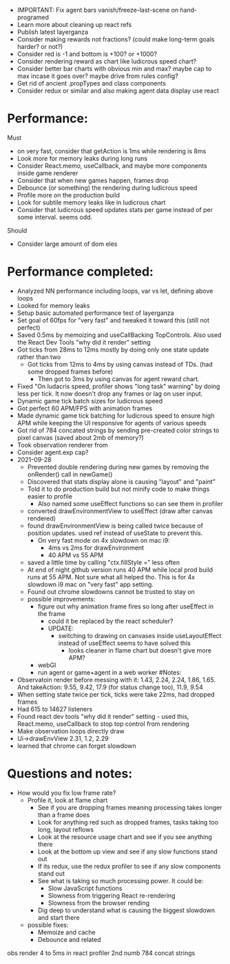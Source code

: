 


- IMPORTANT: Fix agent bars vanish/freeze-last-scene on hand-programed
- Learn more about cleaning up react refs
- Publish latest layerganza
- Consider making rewards not fractions? (could make long-term goals harder? or not?)
- Consider red is -1 and bottom is +100? or +1000?
- Consider rendering reward as chart like ludicrous speed chart?
- Consider better bar charts with obvious min and max? maybe cap to max incase it goes over? maybe drive from rules config?
- Get rid of ancient .propTypes and class components
- Consider redux or similar and also making agent data display use react
# Performance:
Must
- on very fast, consider that getAction is 1ms while rendering is 8ms
- Look more for memory leaks during long runs
- Consider React.memo, useCallback, and maybe more components inside game renderer
- Consider that when new games happen, frames drop
- Debounce (or something) the rendering during ludicrous speed
- Profile more on the production build
- Look for subtile memory leaks like in ludicrous chart
- Consider that ludicrous speed updates stats per game instead of per some interval. seems odd.

Should
- Consider large amount of dom eles

# Performance completed:
- Analyzed NN performance including loops, var vs let, defining above loops
- Looked for memory leaks
- Setup basic automated performance test of layerganza
- Set goal of 60fps for "very fast" and tweaked it toward this (still not perfect)
- Saved 0.5ms by memoizing and useCallBacking TopControls. Also used the React Dev Tools "why did it render" setting 
- Got ticks from 28ms to 12ms mostly by doing only one state update rather than two
   - Got ticks from 12ms to 4ms by using canvas instead of TDs. (had some dropped frames before)
      - Then got to 3ms by using canvas for agent reward chart.
- Fixed "On ludacris speed, profiler shows "long task" warning" by doing less per tick. It now doesn't drop any frames or lag on user input.
- Dynamic game tick batch sizes for ludicrous speed
- Got perfect 60 APM/FPS with animation frames
- Made dynamic game tick batching for ludicrous speed to ensure high APM while keeping the UI responsive for agents of various speeds
- Got rid of 784 concated strings by sending pre-created color strings to pixel canvas (saved about 2mb of memory?)
- Took observation renderer from 
- Consider agent.exp cap?
- 2021-09-28
  - Prevented double rendering during new games by removing the onRender() call in newGame()
  - Discovered that stats display alone is causing "layout" and "paint"
  - Told it to do production build but not minify code to make things easier to profile
    - Also named some useEffect functions so can see them in profiler
  - converted drawEnvironmentView to useEffect (draw after canvas rendered)
  - found drawEnvironmentView is being called twice because of position updates. used ref instead of useState to prevent this.
    - On very fast mode on 4x slowdown on mac i9:
      - 4ms vs 2ms for drawEnvironment
      - 40 APM vs 55 APM
  - saved a little time by calling "ctx.fillStyle =" less often
  - At end of night github version runs 40 APM while local prod build runs at 55 APM. Not sure what all helped tho. This is for 4x slowdown i9 mac on "very fast" app setting.
  - Found out chrome slowdowns cannot be trusted to stay on
  - possible improvements:
    - figure out why animation frame fires so long after useEffect in the frame
      - could it be replaced by the react scheduler?
      - UPDATE:
        - switching to drawing on canvases inside useLayoutEffect instead of useEffect seems to have solved this
          - looks cleaner in flame chart but doesn't give more APM?
    - webGl
    - run agent or game+agent in a web worker 
#Notes:
- Observatoin render before messing with it: 1.43, 2.24, 2.24, 1.86, 1.65.   And takeAction: 9.55, 9.42, 17.9 (for status change too), 11.9, 9.54
- When setting state twice per tick, ticks were take 22ms, had dropped frames
- Had 615 to 14627 listeners
- Found react dev tools "why did it render" setting - used this, React.memo, useCallback to stop top control from rendering
- Make observation loops directly draw
- Ui->drawEnvView 2.31, 1.2, 2.29
- learned that chrome can forget slowdown
# Questions and notes:
- How would you fix low frame rate?
    - Profile it, look at flame chart
        - See if you are dropping frames meaning processing takes longer than a frame does
        - Look for anything red such as dropped frames, tasks taking too long, layout reflows
        - Look at the resource usage chart and see if you see anything there
        - Look at the bottom up view and see if any slow functions stand out
        - If its redux, use the redux profiler to see if any slow components stand out
        - See what is taking so much processing power. It could be:
          - Slow JavaScript functions
          - Slowness from triggering React re-rendering
          - Slowness from the browser rending
        - Dig deep to understand what is causing the biggest slowdown and start there
    - possible fixes:
        - Memoize and cache
        - Debounce and related


obs render 4 to 5ms in react profiler 2nd numb
784 concat strings
